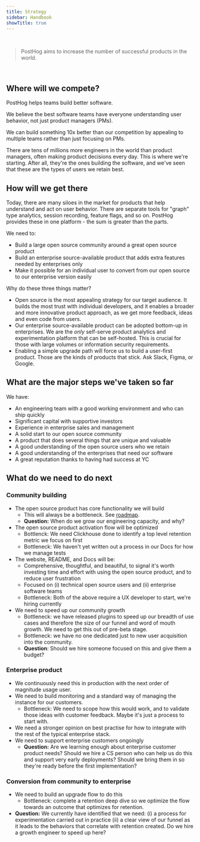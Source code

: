 ```yaml
---
title: Strategy
sidebar: Handbook
showTitle: true
---
```


<br>

> PostHog aims to increase the number of successful products in the world.
<br>

## Where will we compete?

PostHog helps teams build better software.

We believe the best software teams have everyone understanding user behavior, not just product managers (PMs).

We can build something 10x better than our competition by appealing to multiple teams rather than just focusing on PMs.

There are tens of millions more engineers in the world than product managers, often making product decisions every day. This is where we're starting. After all, they're the ones building the software, and we've seen that these are the types of users we retain best.

## How will we get there

Today, there are many siloes in the market for products that help understand and act on user behavior. There are separate tools for "graph" type analytics, session recording, feature flags, and so on. PostHog provides these in one platform - the sum is greater than the parts.

We need to:

* Build a large open source community around a great open source product
* Build an enterprise source-available product that adds extra features needed by enterprises only
* Make it possible for an individual user to convert from our open source to our enterprise version easily

Why do these three things matter?

* Open source is the most appealing strategy for our target audience. It builds the most trust with individual developers, and it enables a broader and more innovative product approach, as we get more feedback, ideas and even code from users.
* Our enterprise source-available product can be adopted bottom-up in enterprises. We are the *only* self-serve product analytics and experimentation platform that can be self-hosted. This is crucial for those with large volumes or information security requirements.
* Enabling a simple upgrade path will force us to build a user-first product. Those are the kinds of products that stick. Ask Slack, Figma, or Google.

## What are the major steps we've taken so far

We have:

* An engineering team with a good working environment and who can ship quickly
* Significant capital with supportive investors
* Experience in enterprise sales and management
* A solid start to our open source community
* A product that does several things that are unique and valuable
* A good understanding of the open source users who we retain
* A good understanding of the enterprises that need our software
* A great reputation thanks to having had success at YC

## What do we need to do next

### Community building

* The open source product has core functionality we will build
  * This will always be a bottleneck. See [roadmap](https://github.com/orgs/PostHog/projects/1).
  * **Question:** When do we grow our engineering capacity, and why?
* The open source product activation flow will be optimized
  * Bottlenck: We need Clickhouse done to identify a top level retention metric we focus on first
  * Bottleneck: We haven't yet written out a process in our Docs for how we manage tests
* The website, README, and Docs will be:
  * Comprehensive, thoughtful, and beautiful, to signal it's worth investing time and effort with using the open source product, and to reduce user frustration
  * Focused on (i) technical open source users and (ii) enterprise software teams
  * Bottleneck: Both of the above require a UX developer to start, we're hiring currently
* We need to speed up our community growth
  * Bottleneck: we have released plugins to speed up our breadth of use cases and therefore the size of our funnel and word of mouth growth. We need to get this out of pre-beta stage.
  * Bottleneck: we have no one dedicated just to new user acquisition into the community. 
  * **Question**: Should we hire someone focused on this and give them a budget?

### Enterprise product

* We continuously need this in production with the next order of magnitude usage user.
* We need to build monitoring and a standard way of managing the instance for our customers.
  * Bottleneck: We need to scope how this would work, and to validate those ideas with customer feedback. Maybe it's just a process to start with.
* We need a stronger opinion on best practise for how to integrate with the rest of the typical enterprise stack.
* We need to support enterprise customers ongoingly
  * **Question:** Are we learning enough about enterprise customer product needs? Should we hire a CS person who can help us do this and support very early deployments? Should we bring them in so they're ready before the first implementation?

### Conversion from community to enterprise

* We need to build an upgrade flow to do this
  * Bottleneck: complete a retention deep dive so we optimize the flow towards an outcome that optimizes for retention.
* **Question:** We currently have identified that we need: (i) a process for experimentation carried out in practice (ii) a clear view of our funnel as it leads to the behaviors that correlate with retention created. Do we hire a growth engineer to speed up here?